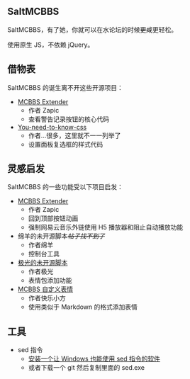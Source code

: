 ## SaltMCBBS

SaltMCBBS，有了她，你就可以在水论坛的时候~~更咸~~更轻松。

使用原生 JS，不依赖 jQuery。

## 借物表

SaltMCBBS 的诞生离不开这些开源项目：

-   [MCBBS Extender](https://github.com/Proj-MExt)
    -   作者 Zapic
    -   查看警告记录按钮的核心代码
-   [You-need-to-know-css](https://github.com/l-hammer/You-need-to-know-css)
    -   作者...很多，这里就不一一列举了
    -   设置面板复选框的样式代码

## 灵感启发

SaltMCBBS 的一些功能受以下项目启发：

-   [MCBBS Extender](https://github.com/Proj-MExt)
    -   作者 Zapic
    -   回到顶部按钮动画
    -   强制网易云音乐外链使用 H5 播放器和阻止自动播放功能
-   绵羊的未开源脚本<del>_帖子找不到了_</del>
    -   作者绵羊
    -   控制台工具
-   [极光的未开源脚本](https://www.mcbbs.net/thread-1155464-1-1.html)
    -   作者极光
    -   表情包添加功能
-   [MCBBS 自定义表情](https://www.mcbbs.net/thread-969151-1-1.html)
    -   作者快乐小方
    -   使用类似于 Markdown 的格式添加表情

## 工具

-   sed 指令
    -   [安装一个让 Windows 也能使用 sed 指令的软件](https://github.com/mbuilov/sed-windows)
    -   或者下载一个 git 然后复制里面的 sed.exe
